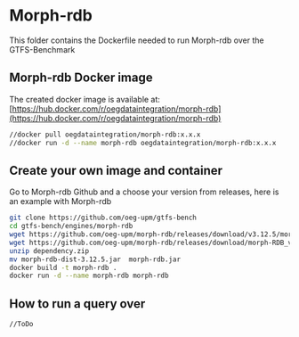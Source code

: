 # Morph-rdb
This folder contains the Dockerfile needed to run Morph-rdb over the GTFS-Benchmark

## Morph-rdb Docker image
The created docker image is available at: [https://hub.docker.com/r/oegdataintegration/morph-rdb](https://hub.docker.com/r/oegdataintegration/morph-rdb)
```bash
//docker pull oegdataintegration/morph-rdb:x.x.x
//docker run -d --name morph-rdb oegdataintegration/morph-rdb:x.x.x
```

## Create your own image and container
Go to Morph-rdb Github and a choose your version from releases, here is an example with Morph-rdb
```bash
git clone https://github.com/oeg-upm/gtfs-bench
cd gtfs-bench/engines/morph-rdb
wget https://github.com/oeg-upm/morph-rdb/releases/download/v3.12.5/morph-rdb-dist-3.12.5.jar
wget https://github.com/oeg-upm/morph-rdb/releases/download/morph-RDB_v3.9.17/dependency.zip
unzip dependency.zip
mv morph-rdb-dist-3.12.5.jar  morph-rdb.jar
docker build -t morph-rdb .
docker run -d --name morph-rdb morph-rdb
```

## How to run a query over
```bash
//ToDo
```
